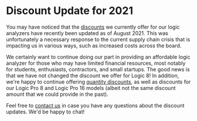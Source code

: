 # Discount Update for 2021

You may have noticed that the [discounts](https://blog.saleae.com/saleae-discounts/) we currently offer for our logic analyzers have recently been updated as of August 2021. This was unfortunately a necessary response to the current supply chain crisis that is impacting us in various ways, such as increased costs across the board.

We certainly want to continue doing our part in providing an affordable logic analyzer for those who may have limited financial resources, most notably for students, enthusiasts, contractors, and small startups. The good news is that we have not changed the discount we offer for Logic 8! In addition, we're happy to continue offering [quantity discounts](https://support.saleae.com/ordering-and-shipping/what-discounts-are-available), as well as discounts for our Logic Pro 8 and Logic Pro 16 models \(albeit not the same discount amount that we could provide in the past\).

Feel free to [contact us](https://contact.saleae.com/hc/en-us/requests/new) in case you have any questions about the discount updates. We'd be happy to chat!



